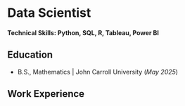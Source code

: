 # Data Scientist

#### Technical Skills: Python, SQL, R, Tableau, Power BI

## Education

- B.S., Mathematics | John Carroll University (_May 2025_)

## Work Experience

##

